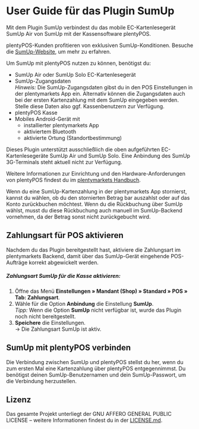 # User Guide für das Plugin SumUp

Mit dem Plugin SumUp verbindest du das mobile EC-Kartenlesegerät SumUp Air von SumUp mit der Kassensoftware plentyPOS.

<div class="alert alert-success" role="alert">
    plentyPOS-Kunden profitieren von exklusiven SumUp-Konditionen. Besuche die <a href="https://sumup.de/plentypos/" target="_blank">SumUp-Website</a>, um mehr zu erfahren.
</div>

Um SumUp mit plentyPOS nutzen zu können, benötigst du:

* SumUp Air oder SumUp Solo EC-Kartenlesegerät
* SumUp-Zugangsdaten <br />
    *_Hinweis:_* Die SumUp-Zugangsdaten gibst du in den POS Einstellungen in der plentymarkets App ein. Alternativ können die Zugangsdaten auch bei der ersten Kartenzahlung mit dem SumUp eingegeben werden. Stelle diese Daten also ggf. Kassenbenutzern zur Verfügung.
* plentyPOS Kasse
* Mobiles Android-Gerät mit
    * installierter plentymarkets App
    * aktiviertem Bluetooth
    * aktivierte Ortung (Standortbestimmung)


<div class="alert alert-warning" role="alert">
    Dieses Plugin unterstützt ausschließlich die oben aufgeführten EC-Kartenlesegeräte SumUp Air und SumUp Solo. Eine Anbindung des SumUp 3G-Terminals steht aktuell nicht zur Verfügung.
</div>

Weitere Informationen zur Einrichtung und den Hardware-Anforderungen von plentyPOS findest du im [plentymarkets Handbuch](https://knowledge.plentymarkets.com/de-de/manual/main/pos/pos-einrichten.html#10).

<div class="alert alert-warning" role="alert">
    Wenn du eine SumUp-Kartenzahlung in der plentymarkets App stornierst, kannst du wählen, ob du den stornierten Betrag bar auszahlst oder auf das Konto zurückbuchen möchtest. Wenn du die Rückbuchung über SumUp wählst, musst du diese Rückbuchung auch manuell im SumUp-Backend vornehmen, da der Betrag sonst nicht zurückgebucht wird.
</div>

<div class="container-toc"></div>

## Zahlungsart für POS aktivieren

Nachdem du das Plugin bereitgestellt hast, aktiviere die Zahlungsart im plentymarkets Backend, damit über das SumUp-Gerät eingehende POS-Aufträge korrekt abgewickelt werden.

##### Zahlungsart SumUp für die Kasse aktivieren:

1. Öffne das Menü **Einstellungen » Mandant (Shop) » Standard » POS » Tab: Zahlungsart**.
2. Wähle für die Option **Anbindung** die Einstellung **SumUp**. <br />
    *_Tipp:_* Wenn die Option **SumUp** nicht verfügbar ist, wurde das Plugin noch nicht bereitgestellt.
3. **Speichere** die Einstellungen. <br />
→ Die Zahlungsart SumUp ist aktiv.

## SumUp mit plentyPOS verbinden

Die Verbindung zwischen SumUp und plentyPOS stellst du her, wenn du zum ersten Mal eine Kartenzahlung über plentyPOS entgegennimmst. Du benötigst deinen SumUp-Benutzernamen und dein SumUp-Passwort, um die Verbindung herzustellen.

## Lizenz

Das gesamte Projekt unterliegt der GNU AFFERO GENERAL PUBLIC LICENSE – weitere Informationen findest du in der [LICENSE.md](https://github.com/plentymarkets/plugin-etsy/blob/master/LICENSE.md).
